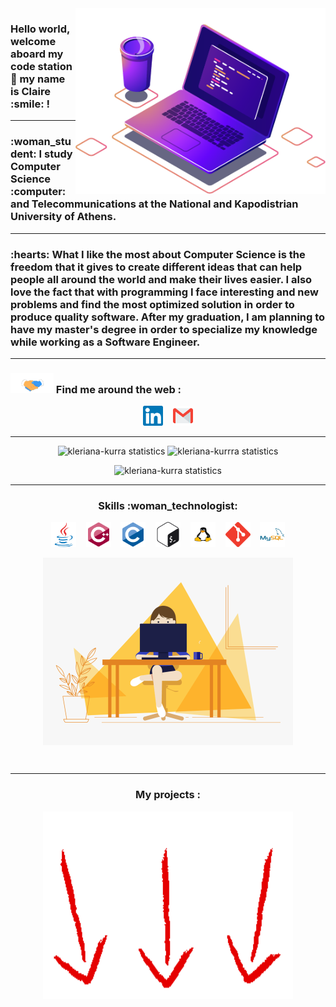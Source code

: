 <img src="imagesAndGifs/computer-illustration.png" min-width="400px" max-width="400px" width="400px" align="right" alt="Computer picture">

<h3> 
  <a href="https://kleriana-kurra.com/"></a> Hello world, welcome aboard my code station 🚀 my name is Claire :smile: !
</h3>

----

<h3> 
  :woman_student: I study Computer Science :computer: and Telecommunications at the National and Kapodistrian University of Athens. 
</h3>

----

<h3>
  :hearts: What I like the most about Computer Science is the freedom that it gives to create different ideas that can help people all around the world and make their lives       easier. I also love the fact that with programming I face interesting and new problems and find the most optimized solution in order to produce quality software.
  After my graduation, I am planning to have my master's degree in order to specialize my knowledge while working as a Software Engineer. 
</h3>

----

<h3> <img src="imagesAndGifs/Handshake.gif" height="32px"> Find me around the web :</h3>
<p align="center">
  <a href="https://www.linkedin.com/in/kleriana-kurra/">
    <img alt="Kleriana Kurra | Linkedin" width="32px" src="imagesAndGifs/Linkedin.svg" /></a> 
  &nbsp;&nbsp;
  <a href="mailto:klerianakurra@gmail.com">
    <img alt="Kleriana Kurra | Gmail" width="32px" src="imagesAndGifs/Gmail.svg" /></a>
</p>

----

<p align="center">
  <img width="49%" src="https://github-readme-stats.vercel.app/api?username=kleriana-kurra&show_icons=true&theme=jolly" alt="kleriana-kurra statistics"/>
  <img width="49%" src="https://github-readme-streak-stats.herokuapp.com/?user=kleriana-kurra&theme=jolly" alt="kleriana-kurrra statistics"/>
  
</p>

<p align="center">
  <img width="49%" src="https://github-readme-stats.vercel.app/api/top-langs?username=kleriana-kura&show_icons=true&locale=en&layout=compact&theme=jolly" alt="kleriana-kurra statistics" />
</p>

----

<h3 align="center"> Skills :woman_technologist:</h3>
<p align="center">
  <a href="https://www.java.com" target="_blank" rel="noreferrer"> <img src="imagesAndGifs/Java.svg" alt="Java" width="40" height="40"/></a>
  &nbsp;&nbsp;
  <a href="https://www.w3schools.com/cpp/" target="_blank" rel="noreferrer"> <img src="imagesAndGifs/C++.svg" alt="C++" width="40" height="40"/></a>
  &nbsp;&nbsp;
  <a href="https://www.cprogramming.com/" target="_blank" rel="noreferrer"> <img src="imagesAndGifs/C.svg" alt="C" width="40" height="40"/></a>
  &nbsp;&nbsp;
  <a href="https://www.gnu.org/software/bash/" target="_blank" rel="noreferrer"> <img src="imagesAndGifs/Bash.svg" alt="Bash" width="40" height="40"/></a>
  &nbsp;&nbsp;
  <a href="https://www.linux.org/" target="_blank" rel="noreferrer"> <img src="imagesAndGifs/Linux.svg" alt="Linux" width="40" height="40"/></a>
  &nbsp;&nbsp;
  <a href="https://git-scm.com/" target="_blank" rel="noreferrer"> <img src="imagesAndGifs/Git.svg" alt="Git" width="40" height="40"/></a>
  &nbsp;&nbsp;
  <a href="https://www.mysql.com/" target="_blank" rel="noreferrer"> <img src="imagesAndGifs/MySQL.svg" alt="MySQL" width="40" height="40"/></a>
</p>

<p align="center">
   <img src="imagesAndGifs/laptop.gif" align="center" width="400" height="300" alt="girl coding img"/>
</p>
<br>

----

<h3 align="center"> My projects : </h3>
</p>
<p align="center">
   <img src="imagesAndGifs/arrow-down.gif" align="center" width="400" height="300" alt="arrow down"/>
</p>
